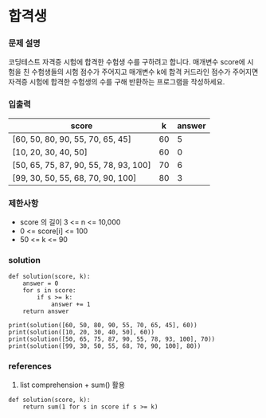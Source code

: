 # 합격생 

### 문제 설명
코딩테스트 자격증 시험에 합격한 수험생 수를 구하려고 합니다.
매개변수 score에 시험을 친 수험생들의 시험 점수가 주어지고 매개변수 k에 합격 커드라인 점수가 주어지면 자격증 시험에 합격한 수험생의 수를 구해 반환하는 프로그램을 작성하세요.

### 입출력
|score| k |answer|
|---|-|---|
|[60, 50, 80, 90, 55, 70, 65, 45]| 60| 5|
|[10, 20, 30, 40, 50]| 60| 0|
|[50, 65, 75, 87, 90, 55, 78, 93, 100]| 70| 6|
|[99, 30, 50, 55, 68, 70, 90, 100]| 80| 3|

### 제한사항
* score 의 길이 3 <= n <= 10,000
* 0 <= score[i] <= 100
* 50 <= k <= 90

### solution 
```
def solution(score, k):
    answer = 0
    for s in score:
        if s >= k:
            answer += 1
    return answer

print(solution([60, 50, 80, 90, 55, 70, 65, 45], 60))
print(solution([10, 20, 30, 40, 50], 60))
print(solution([50, 65, 75, 87, 90, 55, 78, 93, 100], 70))
print(solution([99, 30, 50, 55, 68, 70, 90, 100], 80))
```

### references 
1) list comprehension + sum() 활용
```
def solution(score, k):
	return sum(1 for s in score if s >= k)
```

  